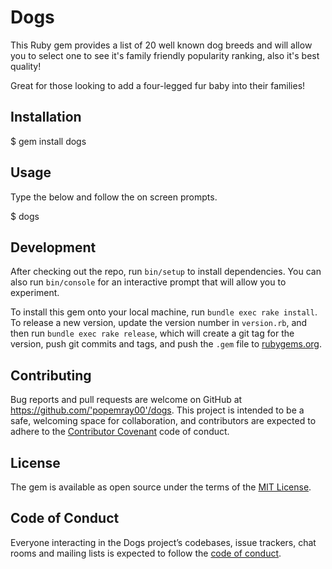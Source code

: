 # Dogs

This Ruby gem provides a list of 20 well known dog breeds and will allow you to select one to see it's family friendly popularity ranking, also it's best quality!

Great for those looking to add a four-legged fur baby into their families!


## Installation

  $ gem install dogs

## Usage

 Type the below and follow the on screen prompts.

 $ dogs

## Development

After checking out the repo, run `bin/setup` to install dependencies. You can also run `bin/console` for an interactive prompt that will allow you to experiment.

To install this gem onto your local machine, run `bundle exec rake install`. To release a new version, update the version number in `version.rb`, and then run `bundle exec rake release`, which will create a git tag for the version, push git commits and tags, and push the `.gem` file to [rubygems.org](https://rubygems.org).

## Contributing

Bug reports and pull requests are welcome on GitHub at https://github.com/'popemray00'/dogs. This project is intended to be a safe, welcoming space for collaboration, and contributors are expected to adhere to the [Contributor Covenant](http://contributor-covenant.org) code of conduct.

## License

The gem is available as open source under the terms of the [MIT License](https://opensource.org/licenses/MIT).

## Code of Conduct

Everyone interacting in the Dogs project’s codebases, issue trackers, chat rooms and mailing lists is expected to follow the [code of conduct](https://github.com/'popemray00'/dogs/blob/master/CODE_OF_CONDUCT.md).
